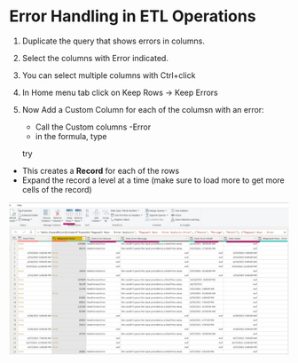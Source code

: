 # Error Handling in ETL Operations

1. Duplicate the query that shows errors in columns.
2. Select the columns with Error indicated.
3. You can select multiple columns with Ctrl+click
4. In Home menu tab click on Keep Rows -> Keep Errors
5. Now Add a Custom Column for each of the columsn with an error:
    - Call the Custom columns <columnname>-Error
    - in the formula, type 
  
    try <columnname>
  
  - This creates a **Record** for each of the rows 
  - Expand the record a level at a time (make sure to load more to get more cells of the record)
    
   
    
![Final Output](https://github.com/sjtalkar/PowerBIModelingDAXLearning/blob/main/Errorlogs.png) 
  
